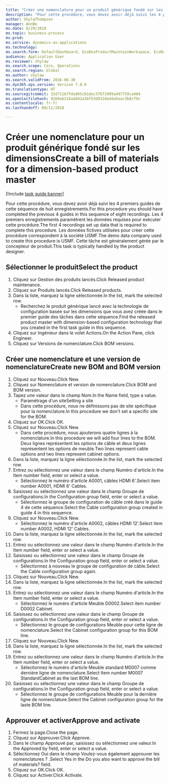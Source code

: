 ```yaml
--- 
title: "Créer une nomenclature pour un produit générique fondé sur les dimensions"
description: "Pour cette procédure, vous devez avoir déjà suivi les 4 premiers guides de cette séquence de huit enregistrements."
author: ShylaThompson
manager: AnnBe
ms.date: 8/29/2018
ms.topic: business-process
ms.prod: 
ms.service: dynamics-ax-applications
ms.technology: 
ms.search.form: DefaultDashboard, EcoResProductMaintainWorkspace, EcoResProductOpenCasesFormPart, EcoResProductDetailsExtended, BOMConsistOf, BOMTable, InventItemIdLookupSimple, HcmWorkerLookUp
audience: Application User
ms.reviewer: shylaw
ms.search.scope: Core, Operations
ms.search.region: Global
ms.author: shylaw
ms.search.validFrom: 2016-06-30
ms.dyn365.ops.version: Version 7.0.0
ms.translationtype: HT
ms.sourcegitcommit: 32d71167fdad65cb1dec37671999a497759ca484
ms.openlocfilehash: 9269ab216add42a3bf53d832de4da5eac3b8cf9c
ms.contentlocale: fr-fr
ms.lasthandoff: 09/11/2018

---
```

# <a name="create-a-bill-of-materials-for-a-dimension-based-product-master"></a><span data-ttu-id="742b1-103">Créer une nomenclature pour un produit générique fondé sur les dimensions</span><span class="sxs-lookup"><span data-stu-id="742b1-103">Create a bill of materials for a dimension-based product master</span></span>

[!include [task guide banner](../../includes/task-guide-banner.md)]

<span data-ttu-id="742b1-104">Pour cette procédure, vous devez avoir déjà suivi les 4 premiers guides de cette séquence de huit enregistrements.</span><span class="sxs-lookup"><span data-stu-id="742b1-104">For this procedure you should have completed the previous 4 guides in this sequence of eight recordings.</span></span> <span data-ttu-id="742b1-105">Les 4 premiers enregistrements paramètrent les données requises pour exécuter cette procédure.</span><span class="sxs-lookup"><span data-stu-id="742b1-105">The first 4 recordings set up data that is required to complete this procedure.</span></span> <span data-ttu-id="742b1-106">Les données fictives utilisées pour créer cette procédure correspondent à la société USMF.</span><span class="sxs-lookup"><span data-stu-id="742b1-106">The demo data company used to create this procedure is USMF.</span></span> <span data-ttu-id="742b1-107">Cette tâche est généralement gérée par le concepteur de produit.</span><span class="sxs-lookup"><span data-stu-id="742b1-107">This task is typically handled by the product designer.</span></span>


## <a name="select-the-product"></a><span data-ttu-id="742b1-108">Sélectionner le produit</span><span class="sxs-lookup"><span data-stu-id="742b1-108">Select the product</span></span>
1. <span data-ttu-id="742b1-109">Cliquez sur Gestion des produits lancés.</span><span class="sxs-lookup"><span data-stu-id="742b1-109">Click Released product maintenance.</span></span>
2. <span data-ttu-id="742b1-110">Cliquez sur Produits lancés.</span><span class="sxs-lookup"><span data-stu-id="742b1-110">Click Released products.</span></span>
3. <span data-ttu-id="742b1-111">Dans la liste, marquez la ligne sélectionnée.</span><span class="sxs-lookup"><span data-stu-id="742b1-111">In the list, mark the selected row.</span></span>
    * <span data-ttu-id="742b1-112">Recherchez le produit générique lancé avec la technologie de configuration basée sur les dimensions que vous avez créée dans le premier guide des tâches dans cette séquence.</span><span class="sxs-lookup"><span data-stu-id="742b1-112">Find the released product master with dimension-based configuration technology that you created in the first task guide in this sequence.</span></span>  
4. <span data-ttu-id="742b1-113">Cliquez sur Ingénieur dans le volet Actions.</span><span class="sxs-lookup"><span data-stu-id="742b1-113">On the Action Pane, click Engineer.</span></span>
5. <span data-ttu-id="742b1-114">Cliquez sur Versions de nomenclature.</span><span class="sxs-lookup"><span data-stu-id="742b1-114">Click BOM versions.</span></span>

## <a name="create-new-bom-and-bom-version"></a><span data-ttu-id="742b1-115">Créer une nomenclature et une version de nomenclature</span><span class="sxs-lookup"><span data-stu-id="742b1-115">Create new BOM and BOM version</span></span>
1. <span data-ttu-id="742b1-116">Cliquez sur Nouveau.</span><span class="sxs-lookup"><span data-stu-id="742b1-116">Click New.</span></span>
2. <span data-ttu-id="742b1-117">Cliquez sur Nomenclature et version de nomenclature.</span><span class="sxs-lookup"><span data-stu-id="742b1-117">Click BOM and BOM version.</span></span>
3. <span data-ttu-id="742b1-118">Tapez une valeur dans le champ Nom.</span><span class="sxs-lookup"><span data-stu-id="742b1-118">In the Name field, type a value.</span></span>
    * <span data-ttu-id="742b1-119">Paramétrage d'un site</span><span class="sxs-lookup"><span data-stu-id="742b1-119">Setting a site</span></span>  
    * <span data-ttu-id="742b1-120">Dans cette procédure, nous ne définissons pas de site spécifique pour la nomenclature.</span><span class="sxs-lookup"><span data-stu-id="742b1-120">In this procedure we don't set a specific site for the BOM.</span></span>  
4. <span data-ttu-id="742b1-121">Cliquez sur OK.</span><span class="sxs-lookup"><span data-stu-id="742b1-121">Click OK.</span></span>
5. <span data-ttu-id="742b1-122">Cliquez sur Nouveau.</span><span class="sxs-lookup"><span data-stu-id="742b1-122">Click New.</span></span>
    * <span data-ttu-id="742b1-123">Dans cette procédure, nous ajouterons quatre lignes à la nomenclature.</span><span class="sxs-lookup"><span data-stu-id="742b1-123">In this procedure we will add four lines to the BOM.</span></span> <span data-ttu-id="742b1-124">Deux lignes représentent les options de câble et deux lignes représentent les options de meuble.</span><span class="sxs-lookup"><span data-stu-id="742b1-124">Two lines represent cable options and two lines represent cabinet options.</span></span>  
6. <span data-ttu-id="742b1-125">Dans la liste, marquez la ligne sélectionnée.</span><span class="sxs-lookup"><span data-stu-id="742b1-125">In the list, mark the selected row.</span></span>
7. <span data-ttu-id="742b1-126">Entrez ou sélectionnez une valeur dans le champ Numéro d'article.</span><span class="sxs-lookup"><span data-stu-id="742b1-126">In the Item number field, enter or select a value.</span></span>
    * <span data-ttu-id="742b1-127">Sélectionnez le numéro d'article A0001, câbles HDMI 6'.</span><span class="sxs-lookup"><span data-stu-id="742b1-127">Select item number A0001, HDMI 6' Cables.</span></span>  
8. <span data-ttu-id="742b1-128">Saisissez ou sélectionnez une valeur dans le champ Groupe de configurations.</span><span class="sxs-lookup"><span data-stu-id="742b1-128">In the Configuration group field, enter or select a value.</span></span>
    * <span data-ttu-id="742b1-129">Sélectionnez le groupe de configuration de câble créé dans le guide 4 de cette séquence.</span><span class="sxs-lookup"><span data-stu-id="742b1-129">Select the Cable configuration group created in guide 4 in this sequence.</span></span>  
9. <span data-ttu-id="742b1-130">Cliquez sur Nouveau.</span><span class="sxs-lookup"><span data-stu-id="742b1-130">Click New.</span></span>
    * <span data-ttu-id="742b1-131">Sélectionnez le numéro d'article A0002, câbles HDMI 12'.</span><span class="sxs-lookup"><span data-stu-id="742b1-131">Select item number A0002, HDMI 12' Cables.</span></span>  
10. <span data-ttu-id="742b1-132">Dans la liste, marquez la ligne sélectionnée.</span><span class="sxs-lookup"><span data-stu-id="742b1-132">In the list, mark the selected row.</span></span>
11. <span data-ttu-id="742b1-133">Entrez ou sélectionnez une valeur dans le champ Numéro d'article.</span><span class="sxs-lookup"><span data-stu-id="742b1-133">In the Item number field, enter or select a value.</span></span>
12. <span data-ttu-id="742b1-134">Saisissez ou sélectionnez une valeur dans le champ Groupe de configurations.</span><span class="sxs-lookup"><span data-stu-id="742b1-134">In the Configuration group field, enter or select a value.</span></span>
    * <span data-ttu-id="742b1-135">Sélectionnez à nouveau le groupe de configuration de câble.</span><span class="sxs-lookup"><span data-stu-id="742b1-135">Select the Cable configuration group again.</span></span>  
13. <span data-ttu-id="742b1-136">Cliquez sur Nouveau.</span><span class="sxs-lookup"><span data-stu-id="742b1-136">Click New.</span></span>
14. <span data-ttu-id="742b1-137">Dans la liste, marquez la ligne sélectionnée.</span><span class="sxs-lookup"><span data-stu-id="742b1-137">In the list, mark the selected row.</span></span>
15. <span data-ttu-id="742b1-138">Entrez ou sélectionnez une valeur dans le champ Numéro d'article.</span><span class="sxs-lookup"><span data-stu-id="742b1-138">In the Item number field, enter or select a value.</span></span>
    * <span data-ttu-id="742b1-139">Sélectionnez le numéro d'article Meuble D0002.</span><span class="sxs-lookup"><span data-stu-id="742b1-139">Select item number D0002 Cabinet.</span></span>  
16. <span data-ttu-id="742b1-140">Saisissez ou sélectionnez une valeur dans le champ Groupe de configurations.</span><span class="sxs-lookup"><span data-stu-id="742b1-140">In the Configuration group field, enter or select a value.</span></span>
    * <span data-ttu-id="742b1-141">Sélectionnez le groupe de configurations Meuble pour cette ligne de nomenclature.</span><span class="sxs-lookup"><span data-stu-id="742b1-141">Select the Cabinet configuration group for this BOM line.</span></span>  
17. <span data-ttu-id="742b1-142">Cliquez sur Nouveau.</span><span class="sxs-lookup"><span data-stu-id="742b1-142">Click New.</span></span>
18. <span data-ttu-id="742b1-143">Dans la liste, marquez la ligne sélectionnée.</span><span class="sxs-lookup"><span data-stu-id="742b1-143">In the list, mark the selected row.</span></span>
19. <span data-ttu-id="742b1-144">Entrez ou sélectionnez une valeur dans le champ Numéro d'article.</span><span class="sxs-lookup"><span data-stu-id="742b1-144">In the Item number field, enter or select a value.</span></span>
    * <span data-ttu-id="742b1-145">Sélectionnez le numéro d'article Meuble standard M0007 comme dernière ligne de nomenclature.</span><span class="sxs-lookup"><span data-stu-id="742b1-145">Select Item number M0007 StandardCabinet as the last BOM line.</span></span>  
20. <span data-ttu-id="742b1-146">Saisissez ou sélectionnez une valeur dans le champ Groupe de configurations.</span><span class="sxs-lookup"><span data-stu-id="742b1-146">In the Configuration group field, enter or select a value.</span></span>
    * <span data-ttu-id="742b1-147">Sélectionnez le groupe de configurations Meuble pour la dernière ligne de nomenclature.</span><span class="sxs-lookup"><span data-stu-id="742b1-147">Select the Cabinet configuration group for the laste BOM line.</span></span>  

## <a name="approve-and-activate"></a><span data-ttu-id="742b1-148">Approuver et activer</span><span class="sxs-lookup"><span data-stu-id="742b1-148">Approve and activate</span></span>
1. <span data-ttu-id="742b1-149">Fermez la page.</span><span class="sxs-lookup"><span data-stu-id="742b1-149">Close the page.</span></span>
2. <span data-ttu-id="742b1-150">Cliquez sur Approuver.</span><span class="sxs-lookup"><span data-stu-id="742b1-150">Click Approve.</span></span>
3. <span data-ttu-id="742b1-151">Dans le champ Approuvé par, saisissez ou sélectionnez une valeur.</span><span class="sxs-lookup"><span data-stu-id="742b1-151">In the Approved by field, enter or select a value.</span></span>
4. <span data-ttu-id="742b1-152">Sélectionnez Oui dans le champ Voulez-vous également approuver les nomenclatures ? .</span><span class="sxs-lookup"><span data-stu-id="742b1-152">Select Yes in the Do you also want to approve the bill of materials? field.</span></span>
5. <span data-ttu-id="742b1-153">Cliquez sur OK.</span><span class="sxs-lookup"><span data-stu-id="742b1-153">Click OK.</span></span>
6. <span data-ttu-id="742b1-154">Cliquez sur Activer.</span><span class="sxs-lookup"><span data-stu-id="742b1-154">Click Activate.</span></span>


